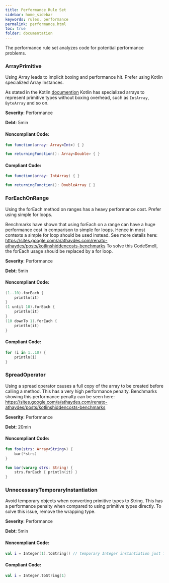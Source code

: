```yaml
---
title: Performance Rule Set
sidebar: home_sidebar
keywords: rules, performance
permalink: performance.html
toc: true
folder: documentation
---
```

The performance rule set analyzes code for potential performance problems.

### ArrayPrimitive

Using Array<Primitive> leads to implicit boxing and performance hit. Prefer using Kotlin specialized Array
Instances.

As stated in the Kotlin [documention](https://kotlinlang.org/docs/reference/basic-types.html#arrays) Kotlin has
specialized arrays to represent primitive types without boxing overhead, such as `IntArray`, `ByteArray` and so on.

**Severity**: Performance

**Debt**: 5min

#### Noncompliant Code:

```kotlin
fun function(array: Array<Int>) { }

fun returningFunction(): Array<Double> { }
```

#### Compliant Code:

```kotlin
fun function(array: IntArray) { }

fun returningFunction(): DoubleArray { }
```

### ForEachOnRange

Using the forEach method on ranges has a heavy performance cost. Prefer using simple for loops.

Benchmarks have shown that using forEach on a range can have a huge performance cost in comparison to
simple for loops. Hence in most contexts a simple for loop should be used instead.
See more details here: https://sites.google.com/a/athaydes.com/renato-athaydes/posts/kotlinshiddencosts-benchmarks
To solve this CodeSmell, the forEach usage should be replaced by a for loop.

**Severity**: Performance

**Debt**: 5min

#### Noncompliant Code:

```kotlin
(1..10).forEach {
    println(it)
}
(1 until 10).forEach {
    println(it)
}
(10 downTo 1).forEach {
    println(it)
}
```

#### Compliant Code:

```kotlin
for (i in 1..10) {
    println(i)
}
```

### SpreadOperator

Using a spread operator causes a full copy of the array to be created before calling a method.
This has a very high performance penalty.
Benchmarks showing this performance penalty can be seen here:
https://sites.google.com/a/athaydes.com/renato-athaydes/posts/kotlinshiddencosts-benchmarks

**Severity**: Performance

**Debt**: 20min

#### Noncompliant Code:

```kotlin
fun foo(strs: Array<String>) {
    bar(*strs)
}

fun bar(vararg strs: String) {
    strs.forEach { println(it) }
}
```

### UnnecessaryTemporaryInstantiation

Avoid temporary objects when converting primitive types to String. This has a performance penalty when compared
to using primitive types directly.
To solve this issue, remove the wrapping type.

**Severity**: Performance

**Debt**: 5min

#### Noncompliant Code:

```kotlin
val i = Integer(1).toString() // temporary Integer instantiation just for the conversion
```

#### Compliant Code:

```kotlin
val i = Integer.toString(1)
```
